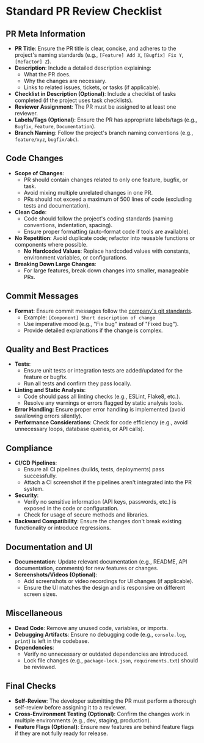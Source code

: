 # Standard PR Review Checklist

## PR Meta Information

- **PR Title**: Ensure the PR title is clear, concise, and adheres to the project's naming standards (e.g., `[Feature] Add X`, `[Bugfix] Fix Y`, `[Refactor] Z`).
- **Description**: Include a detailed description explaining:
  - What the PR does.
  - Why the changes are necessary.
  - Links to related issues, tickets, or tasks (if applicable).
- **Checklist in Description (Optional)**: Include a checklist of tasks completed (if the project uses task checklists).
- **Reviewer Assignment**: The PR must be assigned to at least one reviewer.
- **Labels/Tags (Optional)**: Ensure the PR has appropriate labels/tags (e.g., `Bugfix`, `Feature`, `Documentation`).
- **Branch Naming**: Follow the project's branch naming conventions (e.g., `feature/xyz`, `bugfix/abc`).

## Code Changes

- **Scope of Changes**:
  - PR should contain changes related to only one feature, bugfix, or task.
  - Avoid mixing multiple unrelated changes in one PR.
  - PRs should not exceed a maximum of 500 lines of code (excluding tests and documentation).
- **Clean Code**:
  - Code should follow the project's coding standards (naming conventions, indentation, spacing).
  - Ensure proper formatting (auto-format code if tools are available).
- **No Repetition**: Avoid duplicate code; refactor into reusable functions or components where possible.
  - **No Hardcoded Values**: Replace hardcoded values with constants, environment variables, or configurations.
- **Breaking Down Large Changes**:
  - For large features, break down changes into smaller, manageable PRs.

## Commit Messages

- **Format**: Ensure commit messages follow the [company's git standards](https://github.com/OsmosysSoftware/dev-standards/blob/main/coding-standards/git.md).
  - Example: `[Component] Short description of change`
  - Use imperative mood (e.g., "Fix bug" instead of "Fixed bug").
  - Provide detailed explanations if the change is complex.

## Quality and Best Practices

- **Tests**:
  - Ensure unit tests or integration tests are added/updated for the feature or bugfix.
  - Run all tests and confirm they pass locally.
- **Linting and Static Analysis**:
  - Code should pass all linting checks (e.g., ESLint, Flake8, etc.).
  - Resolve any warnings or errors flagged by static analysis tools.
- **Error Handling**: Ensure proper error handling is implemented (avoid swallowing errors silently).
- **Performance Considerations**: Check for code efficiency (e.g., avoid unnecessary loops, database queries, or API calls).

## Compliance

- **CI/CD Pipelines**:
  - Ensure all CI pipelines (builds, tests, deployments) pass successfully.
  - Attach a CI screenshot if the pipelines aren't integrated into the PR system.
- **Security**:
  - Verify no sensitive information (API keys, passwords, etc.) is exposed in the code or configuration.
  - Check for usage of secure methods and libraries.
- **Backward Compatibility**: Ensure the changes don't break existing functionality or introduce regressions.

## Documentation and UI

- **Documentation**: Update relevant documentation (e.g., README, API documentation, comments) for new features or changes.
- **Screenshots/Videos (Optional)**:
  - Add screenshots or video recordings for UI changes (if applicable).
  - Ensure the UI matches the design and is responsive on different screen sizes.

## Miscellaneous

- **Dead Code**: Remove any unused code, variables, or imports.
- **Debugging Artifacts**: Ensure no debugging code (e.g., `console.log`, `print`) is left in the codebase.
- **Dependencies**:
  - Verify no unnecessary or outdated dependencies are introduced.
  - Lock file changes (e.g., `package-lock.json`, `requirements.txt`) should be reviewed.

## Final Checks

- **Self-Review**: The developer submitting the PR must perform a thorough self-review before assigning it to a reviewer.
- **Cross-Environment Testing (Optional)**: Confirm the changes work in multiple environments (e.g., dev, staging, production).
- **Feature Flags (Optional)**: Ensure new features are behind feature flags if they are not fully ready for release.

